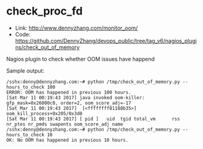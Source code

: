 check_proc_fd
==============

- Link: http://www.dennyzhang.com/monitor_oom/
- Code: https://github.com/DennyZhang/devops_public/tree/tag_v6/nagios_plugins/check_out_of_memory

Nagios plugin to check whether OOM issues have happend

Sample output:
```
/sshx:denny@dennyzhang.com:~# python /tmp/check_out_of_memory.py --hours_to_check 100
ERROR: OOM has happened in previous 100 hours.
[Sat Mar 11 00:19:43 2017] java invoked oom-killer: gfp_mask=0x26000c0, order=2, oom_score_adj=-17
[Sat Mar 11 00:19:43 2017]  [<ffffffff81188b35>] oom_kill_process+0x205/0x3d0
[Sat Mar 11 00:19:43 2017] [ pid ]   uid  tgid total_vm      rss nr_ptes nr_pmds swapents oom_score_adj name
/sshx:denny@dennyzhang.com:~# python /tmp/check_out_of_memory.py --hours_to_check 10
OK: No OOM has happened in previous 10 hours.
```
